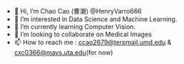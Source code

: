 - 👋 Hi, I’m Chao Cao (曹潮) @HenryVarro666
- 👀 I’m interested in Data Science and Machine Learning.
- 🌱 I’m currently learning Computer Vision.
- 💞️ I’m looking to collaborate on Medical Images
- 📫 How to reach me : ccao2679@terpmail.umd.edu  &  cxc0366@mavs.uta.edu(for now)

<!---
HenryVarro666/HenryVarro666 is a ✨ special ✨ repository because its `README.md` (this file) appears on your GitHub profile.
You can click the Preview link to take a look at your changes.
--->
